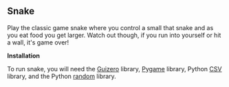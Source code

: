 ## Snake

Play the classic game snake where you control a small that snake and as you eat food you get larger. Watch out though, if you run into yourself or hit a wall, it's game over!

**Installation**

To run snake, you will need the [Guizero](https://github.com/lawsie/guizero) library, [Pygame](https://www.pygame.org/download.shtml) library, Python [CSV](https://pypi.org/project/python-csv/) library, and the Python [random](https://docs.python.org/3/library/random.html) library.